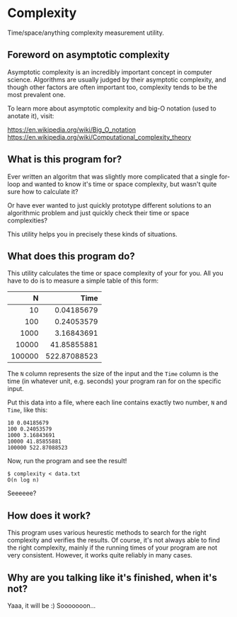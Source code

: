 # Complexity

Time/space/anything complexity measurement utility.

## Foreword on asymptotic complexity

Asymptotic complexity is an incredibly important concept in computer
science. Algorithms are usually judged by their asymptotic complexity,
and though other factors are often important too, complexity tends to
be the most prevalent one.

To learn more about asymptotic complexity and big-O notation (used to
anotate it), visit:

<https://en.wikipedia.org/wiki/Big_O_notation>
<https://en.wikipedia.org/wiki/Computational_complexity_theory>

## What is this program for?

Ever written an algoritm that was slightly more complicated that a
single for-loop and wanted to know it's time or space complexity, but
wasn't quite sure how to calculate it?

Or have ever wanted to just quickly prototype different solutions to
an algorithmic problem and just quickly check their time or space
complexities?

This utility helps you in precisely these kinds of situations.

## What does this program do?

This utility calculates the time or space complexity of your for
you. All you have to do is to measure a simple table of this form:

|      N |         Time |
|-------:|-------------:|
|     10 |   0.04185679 |
|    100 |   0.24053579 |
|   1000 |   3.16843691 |
|  10000 |  41.85855881 |
| 100000 | 522.87088523 |


The `N` column represents the size of the input and the `Time` column
is the time (in whatever unit, e.g. seconds) your program ran for on
the specific input.

Put this data into a file, where each line contains exactly two
number, `N` and `Time`, like this:

```
10 0.04185679
100 0.24053579
1000 3.16843691
10000 41.85855881
100000 522.87088523
```

Now, run the program and see the result!

```
$ complexity < data.txt
O(n log n)
```

Seeeeee?

## How does it work?

This program uses various heurestic methods to search for the right
complexity and verifies the results. Of course, it's not always able
to find the right complexity, mainly if the running times of your
program are not very consistent. However, it works quite reliably in
many cases.

## Why are you talking like it's finished, when it's not?

Yaaa, it will be :) Sooooooon...
